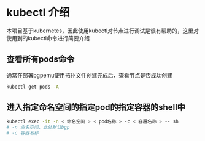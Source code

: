 # kubectl 介绍

本项目基于kubernetes，因此使用kubectl对节点进行调试是很有帮助的，这里对使用到的kubectl命令进行简要介绍


## 查看所有pods命令
通常在部署bgpemu使用拓扑文件创建完成后，查看节点是否成功创建
```bash
kubectl get pods -A
```

## 进入指定命名空间的指定pod的指定容器的shell中
```bash
kubectl exec -it -n < 命名空间 > < pod名称 > -c < 容器名称 > -- sh
# -n 命名空间，此处默认bgp
# -c 容器名称
```